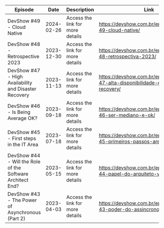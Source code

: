 | Episode | Date | Description | Link |
| ------------| ---- | ------------ | ---- |
| DevShow #49 - Cloud Native | 2024-02-26 | Access the link for more details | https://devshow.com.br/episode/devshow-49-cloud-native/ | 276 |
| DevShow #48 - Retrospective 2023 | 2023-12-30 | Access the link for more details | https://devshow.com.br/episode/devshow-48-retrospectiva-2023/ | 396 |
| DevShow #47 - High Availability and Disaster Recovery | 2023-11-13 | Access the link for more details | https://devshow.com.br/episode/devshow-47-alta-disponibilidade-e-disaster-recovery/ | 582 |
| DevShow #46 - Is Being Average OK? | 2023-09-18 | Access the link for more details | https://devshow.com.br/episode/devshow-46-ser-mediano-e-ok/ | 879 |
| DevShow #45 - First steps in the IT Area | 2023-07-18 | Access the link for more details | https://devshow.com.br/episode/devshow-45-primeiros-passos-area-ti/ | 900 |
| DevShow #44 - Will the Role of the Software Architect End? | 2023-05-15 | Access the link for more details | https://devshow.com.br/episode/devshow-44-papel-do-arquiteto-vai-acabar/ | 1359 |
| DevShow #43 - The Power of Asynchronous (Part 2) | 2023-04-03 | Access the link for more details | https://devshow.com.br/episode/devshow-43-poder-do-assincrono-2/ | 831 |